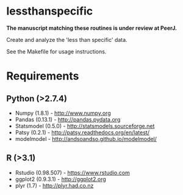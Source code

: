 lessthanspecific
================

**The manuscript matching these routines is under review at PeerJ.**

Create and analyze the 'less than specific' data.

See the Makefile for usage instructions.

Requirements
============

Python (>2.7.4)
--------------

* Numpy (1.8.1) - http://www.numpy.org
* Pandas (0.13.1) - http://pandas.pydata.org
* Statsmodel (0.5.0) - http://statsmodels.sourceforge.net
* Patsy (0.2.1) - http://patsy.readthedocs.org/en/latest/
* modelmodel - http://andsoandso.github.io/modelmodel/

R (>3.1)
--------

* Rstudio (0.98.507) - https://www.rstudio.com
* ggplot2 (0.9.3.1) - http://ggplot2.org
* plyr (1.7) - http://plyr.had.co.nz
